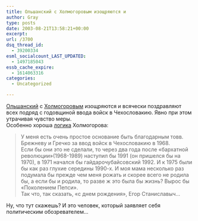 ```yaml
---
title: Ольшанский с Холмогоровым изощряются и
author: Gray
type: posts
date: 2003-08-21T13:58:21+00:00
excerpt:
url: /3700
dsq_thread_id:
  - 39200334
esml_socialcount_LAST_UPDATED:
  - 1497185043
essb_cache_expire:
  - 1614063316
categories:
  - Uncategorized

---
```








<a href="http://www.livejournal.com/users/olshansky/" target="_blank">Ольшанский</a> с <a href="http://www.livejournal.com/users/holmogor/" target="_blank">Холмогоровым</a> изощряются и всячески поздравляют всех подряд с годовщиной ввода войск в Чехословакию. Явно при этом утрачивая чувство меры.  
Особенно хороша <a href="http://www.livejournal.com/users/holmogor/481349.html" target="_blank">логика</a> Холмогорова:

> У меня есть очень простое основание быть благодарным товв. Брежневу и Гречко за ввод войск в Чехословакию в 1968.  
> Если бы они это не сделали, то через два года после &#171;бархатной революции&#187;(1968-1989) наступил бы 1991 (он пришелся бы на 1970), в 1971 начался бы гайдарочубайсовский 1992. И к 1975 были бы как раз глухие середины 1990-х. И моя мама несколько раз подумала бы прежде чем меня рожать и скорее всего не родила бы, а если бы и родила, то разве ж это была бы жизнь? Вырос бы &#171;Поколением Пепси&#187;.  
> Так что, так сказать, &#171;с днем рождения&#187;, Егор Станиславыч&#8230; 

Ну, что тут скажешь? И это человек, который заявляет себя политическим обозревателем&#8230;